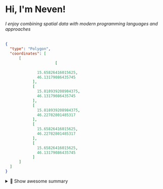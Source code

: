 
# Hi, I'm Neven!

###### I enjoy combining spatial data with modern programming languages and approaches
```geojson
{
  "type": "Polygon",
  "coordinates": [
      [
                      [
        
              15.65826416015625,
              46.13179086435745
            ],
            [
              15.818939208984375,
              46.13179086435745
            ],
            [
              15.818939208984375,
              46.22782801485317
            ],
            [
              15.65826416015625,
              46.22782801485317
            ],
            [
              15.65826416015625,
              46.13179086435745
            ]
      ]
  ]
}
```

<details><summary>👀 Show awesome summary</summary>
<p>

>My range of knowledge, for now, includes standard front stack; Javascript, jQuery, HTML & CSS
>and a slightly more modern flavor with a spice from Vue.js, TypeScript and Angular.

>From the backend point of view, I'm focused primarily on the C# .NET (Core) stack which has recently 
>become more and more oriented towards cloud development, 
>where my main focus lies on the consumption of Azure services (Web app, Azure storage, Azure SQL, Etc ...) 
>and also implementation of Microservices architecture.

</p>
</details>


